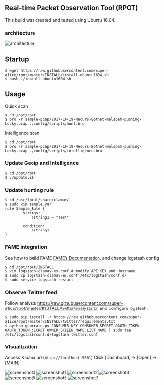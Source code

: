## Real-time Packet Observation Tool (RPOT)


This build was created and tested using Ubuntu 16.04.


### architecture
![architecture](https://github.com/super-a1ice/rpot/raw/master/screenshot/architecture.png "architecture")


## Startup
```
$ wget https://raw.githubusercontent.com/super-a1ice/rpot/master/INSTALL/install-ubuntu1604.sh 
$ bash ./install-ubuntu1604.sh
```

## Usage

Quick scan
```
$ cd /opt/rpot
$ bro -r sample-pcap/2017-10-19-Necurs-Botnet-malspam-pushing-Locky.pcap ./config/scripts/hunt.bro
```

Intelligence scan
```
$ cd /opt/rpot
$ bro -r sample-pcap/2017-10-19-Necurs-Botnet-malspam-pushing-Locky.pcap ./config/scripts/intelligence.bro
```

### Update Geoip and Intelligence
```
$ cd /opt/rpot
$ ./update.sh
```

### Update hunting rule
```
$ cd /usr/local/share/clamav/
$ sudo vim sample.yar
rule Sample_Rule {
        strings:
            $string1 = "Test"

        condition:
            $string1
}
```

### FAME integration

See how to build FAME [FAME’s Documentation](https://fame.readthedocs.io/en/latest/).
and change logstash config
```
$ cd /opt/rpot/INSTALL
$ vim logstash-clamav-es.conf # modify API_KEY and Hostname
$ sudo cp logstash-clamav-es.conf /etc/logstash/conf.d/
$ sudo service logstash restart
```

### Observe Twitter feed
Follow analysts
https://raw.githubusercontent.com/super-a1ice/rpot/master/INSTALL/twitter/analysts.txt
and configure logstash.
```
$ sudo pip install -r https://raw.githubusercontent.com/super-a1ice/rpot/master/INSTALL/twitter/requirements.txt
$ python generate.py CONSUMER_KEY CONSUMER_SECRET OAUTH_TOKEN OAUTH_TOKEN_SECRET OWNER_SCREEN_NAME LIST_NAME | sudo tee /etc/logstash/conf.d/logstash-twitter.conf
```

### Visualization

Access Kibana url (``http://localhost:5601``)
Click [Dashboard] -> [Open] -> [MAIN]

![screenshot0](https://github.com/super-a1ice/rpot/raw/master/screenshot/screenshot0.png "Hunt Dashboards")
![screenshot1](https://github.com/super-a1ice/rpot/raw/master/screenshot/screenshot1.png "Intel")
![screenshot2](https://github.com/super-a1ice/rpot/raw/master/screenshot/screenshot2.png "DNS")
![screenshot3](https://github.com/super-a1ice/rpot/raw/master/screenshot/screenshot3.png "Connection")
![screenshot5](https://github.com/super-a1ice/rpot/raw/master/screenshot/screenshot5.png "Files")
![screenshot6](https://github.com/super-a1ice/rpot/raw/master/screenshot/screenshot6.png "Search Files")
![screenshot7](https://github.com/super-a1ice/rpot/raw/master/screenshot/screenshot7.png "Suricata")
